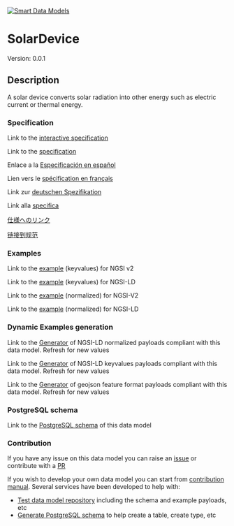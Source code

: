 [![Smart Data Models](https://smartdatamodels.org/wp-content/uploads/2022/01/SmartDataModels_logo.png "Logo")](https://smartdatamodels.org)
# SolarDevice
Version: 0.0.1

## Description 

A solar device converts solar radiation into other energy such as electric current or thermal energy.
### Specification

Link to the [interactive specification](https://swagger.lab.fiware.org/?url=https://smart-data-models.github.io/dataModel.S4BLDG/SolarDevice/swagger.yaml)

Link to the [specification](https://github.com/smart-data-models/dataModel.S4BLDG/blob/master/SolarDevice/doc/spec.md)

Enlace a la [Especificación en español](https://github.com/smart-data-models/dataModel.S4BLDG/blob/master/SolarDevice/doc/spec_ES.md)

Lien vers le [spécification en français](https://github.com/smart-data-models/dataModel.S4BLDG/blob/master/SolarDevice/doc/spec_FR.md)

Link zur [deutschen Spezifikation](https://github.com/smart-data-models/dataModel.S4BLDG/blob/master/SolarDevice/doc/spec_DE.md)

Link alla [specifica](https://github.com/smart-data-models/dataModel.S4BLDG/blob/master/SolarDevice/doc/spec_IT.md)

[仕様へのリンク](https://github.com/smart-data-models/dataModel.S4BLDG/blob/master/SolarDevice/doc/spec_JA.md)

[链接到规范](https://github.com/smart-data-models/dataModel.S4BLDG/blob/master/SolarDevice/doc/spec_ZH.md)
### Examples

Link to the [example](https://smart-data-models.github.io/dataModel.S4BLDG/SolarDevice/examples/example.json) (keyvalues) for NGSI v2

Link to the [example](https://smart-data-models.github.io/dataModel.S4BLDG/SolarDevice/examples/example.jsonld) (keyvalues) for NGSI-LD

Link to the [example](https://smart-data-models.github.io/dataModel.S4BLDG/SolarDevice/examples/example-normalized.json) (normalized) for NGSI-V2

Link to the [example](https://smart-data-models.github.io/dataModel.S4BLDG/SolarDevice/examples/example-normalized.jsonld) (normalized) for NGSI-LD
### Dynamic Examples generation

Link to the [Generator](https://smartdatamodels.org/extra/ngsi-ld_generator.php?schemaUrl=https://raw.githubusercontent.com/smart-data-models/dataModel.S4BLDG/master/SolarDevice/schema.json&email=info@smartdatamodels.org) of NGSI-LD normalized payloads compliant with this data model. Refresh for new values

Link to the [Generator](https://smartdatamodels.org/extra/ngsi-ld_generator_keyvalues.php?schemaUrl=https://raw.githubusercontent.com/smart-data-models/dataModel.S4BLDG/master/SolarDevice/schema.json&email=info@smartdatamodels.org) of NGSI-LD keyvalues payloads compliant with this data model. Refresh for new values

Link to the [Generator](https://smartdatamodels.org/extra/geojson_features_generator.php?schemaUrl=https://raw.githubusercontent.com/smart-data-models/dataModel.S4BLDG/master/SolarDevice/schema.json&email=info@smartdatamodels.org) of geojson feature format payloads compliant with this data model. Refresh for new values
### PostgreSQL schema

Link to the [PostgreSQL schema](https://smart-data-models.github.io/dataModel.S4BLDG/SolarDevice/schema.sql) of this data model
### Contribution

 If you have any issue on this data model you can raise an [issue](https://github.com/smart-data-models/dataModel.S4BLDG/issues)  or contribute with a [PR](https://github.com/smart-data-models/dataModel.S4BLDG/pulls)

 If you wish to develop your own data model you can start from [contribution manual](https://bit.ly/contribution_manual). Several services have been developed to help with: 
 - [Test data model repository](https://smartdatamodels.org/index.php/data-models-contribution-api/) including the schema and example payloads, etc
 - [Generate PostgreSQL schema](https://smartdatamodels.org/index.php/sql-service/) to help create a table, create type, etc